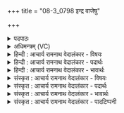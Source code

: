 +++
title = "08-3_0798 इन्द्र वाजेषु"

+++
<details><summary>पदपाठः</summary>

इ꣡न्द्र꣢꣯। वा꣡जे꣢꣯षु। नः꣣। अव। सह꣡स्र꣢प्रधनेषु। स꣣ह꣡स्र꣢। प्र꣣धनेषु। च। उ꣢ग्रः। उ꣣ग्रा꣡भिः꣢। ऊ꣣ति꣡भिः꣢। ७९८।
</details>

<details><summary>अधिमन्त्रम् (VC)</summary>

- इन्द्रः
- मधुच्छन्दा वैश्वामित्रः
- गायत्री
- षड्जः
</details>

<details><summary>हिन्दी : आचार्य रामनाथ वेदालंकार - विषयः</summary>

तृतीय ऋचा की पूर्वार्चिक में ५९८ क्रमाङ्क पर परमेश्वर और राजा के पक्ष में व्याख्या की गयी थी। यहाँ जीवात्मा का विषय कहते हैं।
</details>

<details><summary>हिन्दी : आचार्य रामनाथ वेदालंकार - पदार्थः</summary>

पदार्थान्वयभाषाः -  हे(इन्द्र)शरीर के अधिष्ठाता जीवात्मन्! (उग्रः)वीर तू(वाजेषु)संग्रामों में(सहस्रप्रधनेषु च)तथा सहस्रों प्रकृष्ट धन जिनमें प्राप्त होते हैं,ऐसे चक्रवर्ती-राज्य-साधक महायुद्धों में(उग्राभिः)अत्यन्त उत्कृष्ट(ऊतिभिः)रक्षाओं से(नः)हमारी(रक्ष)रक्षा कर ॥३॥
</details>

<details><summary>हिन्दी : आचार्य रामनाथ वेदालंकार - भावार्थः</summary>

भावार्थभाषाः -  मनुष्य का आत्मा यदि बलवान् है तो उसे कोई भी पराजित नहीं कर सकता ॥३॥
</details>

<details><summary>संस्कृत : आचार्य रामनाथ वेदालंकार - विषयः</summary>

तृतीया ऋक् पूर्वार्चिके ५९८ क्रमाङ्के परमेश्वरपक्षे नृपतिपक्षे च व्याख्याता। अत्र जीवात्मविषय उच्यते।
</details>

<details><summary>संस्कृत : आचार्य रामनाथ वेदालंकार - पदार्थः</summary>

पदार्थान्वयभाषाः -  हे(इन्द्र)शरीराधिष्ठातः जीवात्मन्! (उग्रः)वीरः त्वम्(वाजेषु)संग्रामेषु।[वाज इति संग्रामनाम निघं० २।१७।] (सहस्रप्रधनेषु च)सहस्राण्यसंख्यातानि प्रकृष्टानि धनानि प्राप्नुवन्ति येषु तेषु चक्रवर्तिराज्यसाधकेषु महायुद्धेषु च३(उग्राभिः)अत्यन्तोत्कृष्टाभिः(ऊतिभिः)रक्षाभिः(नः)अस्मान्(अव)रक्ष ॥३॥४
</details>

<details><summary>संस्कृत : आचार्य रामनाथ वेदालंकार - भावार्थः</summary>

भावार्थभाषाः -  मनुष्यस्यात्मा चेद् बलवानस्ति तदा तं न कोऽपि पराजेतुं समर्थः ॥३॥
</details>

<details><summary>संस्कृत : आचार्य रामनाथ वेदालंकार - पादटिप्पनी</summary>

टिप्पणी:   २. ऋ० १।७।४, साम० ५९८, अथ० २०।७०।१०। ३. अयमर्थो दयानन्दस्वामिन ऋग्भाष्यादुद्धृतः। ४. ऋग्भाष्ये दयानन्दस्वामिना मन्त्रेऽस्मिन्निन्द्रशब्देनेश्वरो गृहीतः।
</details>
